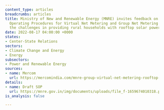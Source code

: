 ```yaml
---
content_type: articles
breadcrumbs: articles
title: Ministry of New and Renewable Energy (MNRE) invites feedback on its draft Standard
  Operating Procedures for Virtual Net Metering and Group Net Metering to overcome
  the challenges in providing rural households with rooftop solar power
date: 2022-08-17 04:00:00 +0000
states:
- Center-State Relations
sectors:
- Climate Change and Energy
- Energy
subsectors:
- Power and Renewable Energy
sources:
- name: Mercom
  url: https://mercomindia.com/mnre-group-virtual-net-metering-rooftop-rural-areas/
details:
- name: Draft SOP
  url: https://mnre.gov.in/img/documents/uploads/file_f-1659674010318.pdf
is_analysis: false

---
```

